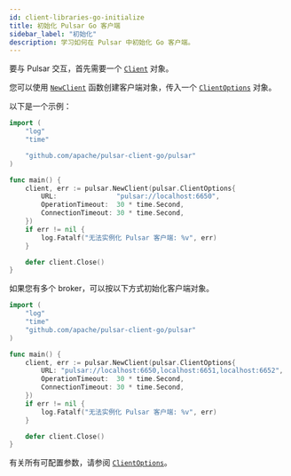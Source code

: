 ```yaml
---
id: client-libraries-go-initialize
title: 初始化 Pulsar Go 客户端
sidebar_label: "初始化"
description: 学习如何在 Pulsar 中初始化 Go 客户端。
---
```


要与 Pulsar 交互，首先需要一个 [`Client`](https://pkg.go.dev/github.com/apache/pulsar-client-go/pulsar#Client) 对象。

您可以使用 [`NewClient`](https://pkg.go.dev/github.com/apache/pulsar-client-go/pulsar#NewClient) 函数创建客户端对象，传入一个 [`ClientOptions`](https://pkg.go.dev/github.com/apache/pulsar-client-go/pulsar#ClientOptions) 对象。

以下是一个示例：

```go
import (
    "log"
    "time"

    "github.com/apache/pulsar-client-go/pulsar"
)

func main() {
    client, err := pulsar.NewClient(pulsar.ClientOptions{
        URL:               "pulsar://localhost:6650",
        OperationTimeout:  30 * time.Second,
        ConnectionTimeout: 30 * time.Second,
    })
    if err != nil {
        log.Fatalf("无法实例化 Pulsar 客户端: %v", err)
    }

    defer client.Close()
}
```

如果您有多个 broker，可以按以下方式初始化客户端对象。

```go
import (
    "log"
    "time"
    "github.com/apache/pulsar-client-go/pulsar"
)

func main() {
    client, err := pulsar.NewClient(pulsar.ClientOptions{
        URL: "pulsar://localhost:6650,localhost:6651,localhost:6652",
        OperationTimeout:  30 * time.Second,
        ConnectionTimeout: 30 * time.Second,
    })
    if err != nil {
        log.Fatalf("无法实例化 Pulsar 客户端: %v", err)
    }

    defer client.Close()
}
```

有关所有可配置参数，请参阅 [`ClientOptions`](https://pkg.go.dev/github.com/apache/pulsar-client-go/pulsar#ClientOptions)。